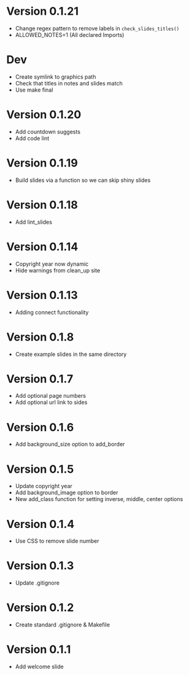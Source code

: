 # Version 0.1.21
  * Change regex pattern to remove labels in `check_slides_titles()`
  * ALLOWED_NOTES=1 (All declared Imports)

# Dev
  * Create symlink to graphics path
  * Check that titles in notes and slides match
  * Use make final

# Version 0.1.20
  * Add countdown suggests
  * Add code lint

# Version 0.1.19
  * Build slides via a function so we can skip shiny slides

# Version 0.1.18
  * Add lint_slides

# Version 0.1.14
  * Copyright year now dynamic
  * Hide warnings from clean_up site

# Version 0.1.13
  * Adding connect functionality
  
# Version 0.1.8
  * Create example slides in the same directory

# Version 0.1.7
  * Add optional page numbers
  * Add optional url link to sides

# Version 0.1.6
  * Add background_size option to add_border

# Version 0.1.5
  * Update copyright year
  * Add background_image option to border
  * New add_class function for setting inverse, middle, center options

# Version 0.1.4
  * Use CSS to remove slide number

# Version 0.1.3
  * Update .gitignore

# Version 0.1.2
  * Create standard .gitignore & Makefile

# Version 0.1.1
  * Add welcome slide

